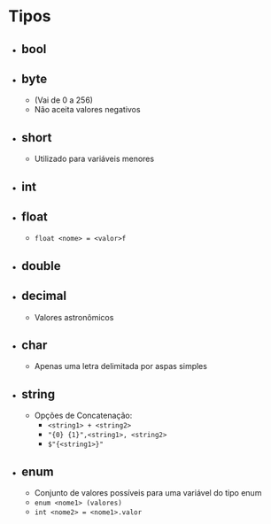 # Tipos

-   ## bool
-   ## byte
    -   (Vai de 0 a 256)
    -   Não aceita valores negativos
-   ## short
    -   Utilizado para variáveis menores
-   ## int
-   ## float
    -   `float <nome> = <valor>f`
-   ## double
-   ## decimal
    -   Valores astronômicos
-   ## char
    -   Apenas uma letra delimitada por aspas simples
-   ## string
    -   Opções de Concatenação:
        -   `<string1> + <string2>`
        -   `"{0} {1}",<string1>, <string2>`
        -   `$"{<string1>}"`
-   ## enum
    -   Conjunto de valores possíveis para uma variável do tipo enum
    -   `enum <nome1> (valores)`
    -   `int <nome2> = <nome1>.valor`
